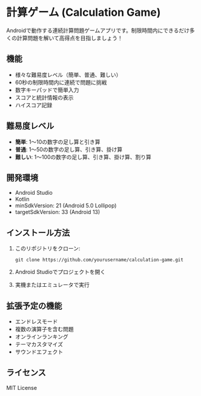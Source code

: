 # 計算ゲーム (Calculation Game)

Androidで動作する連続計算問題ゲームアプリです。制限時間内にできるだけ多くの計算問題を解いて高得点を目指しましょう！

## 機能

- 様々な難易度レベル（簡単、普通、難しい）
- 60秒の制限時間内に連続で問題に挑戦
- 数字キーパッドで簡単入力
- スコアと統計情報の表示
- ハイスコア記録

## 難易度レベル

- **簡単**: 1〜10の数字の足し算と引き算
- **普通**: 1〜50の数字の足し算、引き算、掛け算
- **難しい**: 1〜100の数字の足し算、引き算、掛け算、割り算

## 開発環境

- Android Studio
- Kotlin
- minSdkVersion: 21 (Android 5.0 Lollipop)
- targetSdkVersion: 33 (Android 13)

## インストール方法

1. このリポジトリをクローン:
   ```
   git clone https://github.com/yourusername/calculation-game.git
   ```

2. Android Studioでプロジェクトを開く

3. 実機またはエミュレータで実行

## 拡張予定の機能

- エンドレスモード
- 複数の演算子を含む問題
- オンラインランキング
- テーマカスタマイズ
- サウンドエフェクト

## ライセンス

MIT License